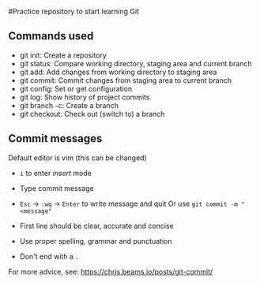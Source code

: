 #Practice repository to start learning Git

## Commands used

- git init: Create a repository
- git status: Compare working directory, staging area and current branch
- git add: Add changes from working directory to staging area
- git commit: Commit changes from staging area to current branch
- git config: Set or get configuration
- git log: Show history of project commits
- git branch -c: Create a branch
- git checkout: Check out (switch to) a branch
## Commit messages

Default editor is vim (this can be changed)
 - `i` to enter *insert* mode
 - Type commit message
 - `Esc` -> `:wq` -> `Enter` to write message and quit
Or use `git commit -m "<message"`

- First line should be clear, accurate and concise
- Use proper spelling, grammar and punctuation
- Don't end with a `.`

For more advice, see: https://chris.beams.io/posts/git-commit/
